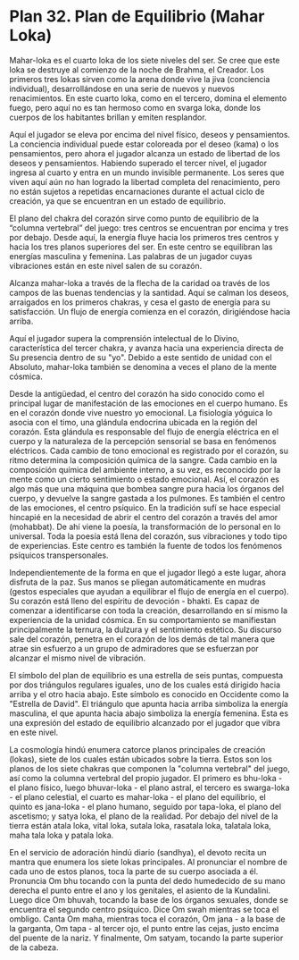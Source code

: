 # Plan 32. Plan de Equilibrio (Mahar Loka)

Mahar-loka es el cuarto loka de los siete niveles del ser. Se cree que este loka se destruye al comienzo de la noche de Brahma, el Creador. Los primeros tres lokas sirven como la arena donde vive la jiva (conciencia individual), desarrollándose en una serie de nuevos y nuevos renacimientos. En este cuarto loka, como en el tercero, domina el elemento fuego, pero aquí no es tan hermoso como en svarga loka, donde los cuerpos de los habitantes brillan y emiten resplandor.

Aquí el jugador se eleva por encima del nivel físico, deseos y pensamientos. La conciencia individual puede estar coloreada por el deseo (kama) o los pensamientos, pero ahora el jugador alcanza un estado de libertad de los deseos y pensamientos. Habiendo superado el tercer nivel, el jugador ingresa al cuarto y entra en un mundo invisible permanente. Los seres que viven aquí aún no han logrado la libertad completa del renacimiento, pero no están sujetos a repetidas encarnaciones durante el actual ciclo de creación, ya que se encuentran en un estado de equilibrio.

El plano del chakra del corazón sirve como punto de equilibrio de la “columna vertebral” del juego: tres centros se encuentran por encima y tres por debajo. Desde aquí, la energía fluye hacia los primeros tres centros y hacia los tres planos superiores del ser. En este centro se equilibran las energías masculina y femenina. Las palabras de un jugador cuyas vibraciones están en este nivel salen de su corazón.

Alcanza mahar-loka a través de la flecha de la caridad oa través de los campos de las buenas tendencias y la santidad. Aquí se calman los deseos, arraigados en los primeros chakras, y cesa el gasto de energía para su satisfacción. Un flujo de energía comienza en el corazón, dirigiéndose hacia arriba.

Aquí el jugador supera la comprensión intelectual de lo Divino, característica del tercer chakra, y avanza hacia una experiencia directa de Su presencia dentro de su "yo". Debido a este sentido de unidad con el Absoluto, mahar-loka también se denomina a veces el plano de la mente cósmica.

Desde la antigüedad, el centro del corazón ha sido conocido como el principal lugar de manifestación de las emociones en el cuerpo humano. Es en el corazón donde vive nuestro yo emocional. La fisiología yóguica lo asocia con el timo, una glándula endocrina ubicada en la región del corazón. Esta glándula es responsable del flujo de energía eléctrica en el cuerpo y la naturaleza de la percepción sensorial se basa en fenómenos eléctricos. Cada cambio de tono emocional es registrado por el corazón, su ritmo determina la composición química de la sangre. Cada cambio en la composición química del ambiente interno, a su vez, es reconocido por la mente como un cierto sentimiento o estado emocional. Así, el corazón es algo más que una máquina que bombea sangre pura hacia los órganos del cuerpo, y devuelve la sangre gastada a los pulmones. Es también el centro de las emociones, el centro psíquico. En la tradición sufí se hace especial hincapié en la necesidad de abrir el centro del corazón a través del amor (mohabbat). De ahí viene la poesía, la transformación de lo personal en lo universal. Toda la poesía está llena del corazón, sus vibraciones y todo tipo de experiencias. Este centro es también la fuente de todos los fenómenos psíquicos transpersonales.

Independientemente de la forma en que el jugador llegó a este lugar, ahora disfruta de la paz. Sus manos se pliegan automáticamente en mudras (gestos especiales que ayudan a equilibrar el flujo de energía en el cuerpo). Su corazón está lleno del espíritu de devoción - bhakti. Es capaz de comenzar a identificarse con toda la creación, desarrollando en sí mismo la experiencia de la unidad cósmica. En su comportamiento se manifiestan principalmente la ternura, la dulzura y el sentimiento estético. Su discurso sale del corazón, penetra en el corazón de los demás de tal manera que atrae sin esfuerzo a un grupo de admiradores que se esfuerzan por alcanzar el mismo nivel de vibración.

El símbolo del plan de equilibrio es una estrella de seis puntas, compuesta por dos triángulos regulares iguales, uno de los cuales está dirigido hacia arriba y el otro hacia abajo. Este símbolo es conocido en Occidente como la "Estrella de David". El triángulo que apunta hacia arriba simboliza la energía masculina, el que apunta hacia abajo simboliza la energía femenina. Esta es una expresión del estado de equilibrio alcanzado por el jugador que vibra en este nivel.

La cosmología hindú enumera catorce planos principales de creación (lokas), siete de los cuales están ubicados sobre la tierra. Estos son los planos de los siete chakras que componen la "columna vertebral" del juego, así como la columna vertebral del propio jugador. El primero es bhu-loka - el plano físico, luego bhuvar-loka - el plano astral, el tercero es swarga-loka - el plano celestial, el cuarto es mahar-loka - el plano del equilibrio, el quinto es jana-loka - el plano humano, seguido por tapa-loka, el plano del ascetismo; y satya loka, el plano de la realidad. Por debajo del nivel de la tierra están atala loka, vital loka, sutala loka, rasatala loka, talatala loka, maha tala loka y patala loka.

En el servicio de adoración hindú diario (sandhya), el devoto recita un mantra que enumera los siete lokas principales. Al pronunciar el nombre de cada uno de estos planos, toca la parte de su cuerpo asociada a él. Pronuncia Om bhu tocando con la punta del dedo humedecido de su mano derecha el punto entre el ano y los genitales, el asiento de la Kundalini. Luego dice Om bhuvah, tocando la base de los órganos sexuales, donde se encuentra el segundo centro psíquico. Dice Om swah mientras se toca el ombligo. Canta Om maha, mientras toca el corazón, Om jana - a la base de la garganta, Om tapa - al tercer ojo, el punto entre las cejas, justo encima del puente de la nariz. Y finalmente, Om satyam, tocando la parte superior de la cabeza.
